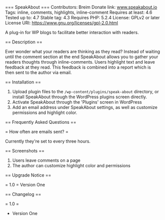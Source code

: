 
=== SpeakAbout ===
Contributors: Breim
Donate link: www.speakabout.io
Tags: inline, comments, highlights, inline-comment
Requires at least: 4.6
Tested up to: 4.7
Stable tag: 4.3
Requires PHP: 5.2.4
License: GPLv2 or later
License URI: https://www.gnu.org/licenses/gpl-2.0.html

A plug-in for WP blogs to facilitate better interaction with readers.

== Description ==

Ever wonder what your readers are thinking as they read? Instead of waiting until the comment section at the end SpeakAbout allows you to gather your readers thoughts through inline-comments. Users highlight text and leave feedback at they read. This feedback is combined into a report which is then sent to the author via email.


== Installation ==

1. Upload plugin files to the `/wp-content/plugins/speak-about` directory, or install SpeakAbout through the WordPress plugins screen directly.
2. Activate SpeakAbout through the 'Plugins' screen in WordPress
3. Add an email address under SpeakAbout settings, as well as customize permissions and highlight color. 



== Frequently Asked Questions ==

= How often are emails sent? =

Currently they're set to every three hours. 



== Screenshots ==
1. Users leave comments on a page
2. The author can customize highlight color and permissions


== Upgrade Notice ==

= 1.0 =
Version One


== Changelog ==

= 1.0 =
* Version One